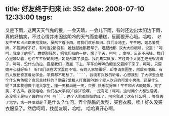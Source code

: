 title: 好友终于归来
id: 352
date: 2008-07-10 12:33:00
tags:
---

又是下雨，这两天天气鬼的狠，一会天晴，一会儿下雨，有时还边出太阳边下雨，真的好搞笑，不过心情并未因这阴冷的天气而变糟糕，反而狠开心哦。哈哈``， 好友芊芊和占占都来找我玩，虽然下着小雨，可我们欢乐依旧。我们斗地主，芊芊吧，她总爱提牌，不管牌好不好，有时连2都没有，她鼓起她那腮帮子，瞪起她那 双大大的眼睛，说道：“呵呵，我拿了的啊”。瞧她那阵势，把我们搞的一楞，愣了半天，呵呵 ，拿吧，反正不来钱，我们心里嘀咕着，也许芊芊很聪明吧，她竟然赢了那盘。我们真实佩服，不过两个大男生还是很没面子，呵呵，没什么的拉，要是我们一直赢 下去，芊芊的哗哗的眼泪又要掉下来了，呵呵，只要她开心就好嘛！
   听TA们说在大学混的不错，有的人家境很好，却申请贫困生，然后买电脑，有的人很勤奋拿着助学金，学费都不用愁了，````，我饶有兴致的听着，心想我到 了大学去会是个什么角色呢？贪玩总挂科的？勤奋?爱和人打魔兽PK的？受人欢迎的可爱小男孩，还是什么呢？其实我想做个准大学生，撞一天和尚是一天，只要 快乐就好嘛！芊芊和占占眨眨眼，笑了笑，不支声。我说哈哈，你们在大学有BF或GF没啊，一定有吧！呵呵，这时两个人都说没呢，还没呢？是吗？真的吗？呵 呵```，两个人脸都悄悄的红了。哈哈我说：这有什么啊 ，等我去了大学，第一件事就是``？是什么？忙问。弄个酷酷的发型，买套衣服，哇！好久没买衣服穿了。然后呵呵，找朋友啊，哈哈， 哈哈真开心啊。